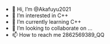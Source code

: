 - 👋 Hi, I’m @Akafuyu2021
- 👀 I’m interested in C++
- 🌱 I’m currently learning C++
- 💞️ I’m looking to collaborate on ...
- 📫 How to reach me 2862569389_QQ

<!---
Akafuyu2021/Akafuyu2021 is a ✨ special ✨ repository because its `README.md` (this file) appears on your GitHub profile.
You can click the Preview link to take a look at your changes.
--->
